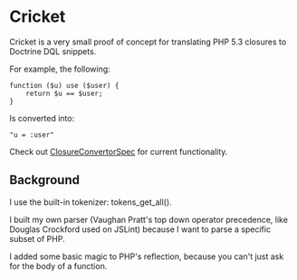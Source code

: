 Cricket
=======

Cricket is a very small proof of concept for translating PHP 5.3 closures
to Doctrine DQL snippets.

For example, the following:

    function ($u) use ($user) {
        return $u == $user;
    }

Is converted into:

    "u = :user"

Check out
[ClosureConvertorSpec](https://github.com/scato/cricket/tree/master/spec/Cricket/CricketBundle/Convertor/ClosureConvertorSpec.php)
for current functionality.

Background
----------

I use the built-in tokenizer: tokens_get_all().

I built my own parser (Vaughan Pratt's top down operator precedence, like
Douglas Crockford used on JSLint) because I want to parse a specific
subset of PHP.

I added some basic magic to PHP's reflection, because you can't just ask
for the body of a function.


